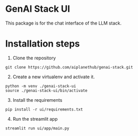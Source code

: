 # GenAI Stack UI 

This package is for the chat interface of the LLM stack. 

# Installation steps

1. Clone the repository

```
git clone https://github.com/aiplanethub/genai-stack.git
```

2. Create a new virtualenv and activate it.
```
python -m venv ./genai-stack-ui
source ./genai-stack-ui/bin/activate
```

3. Install the requirements 
```
pip install -r ui/requirements.txt
```

4. Run the streamlit app
```
streamlit run ui/app/main.py
```